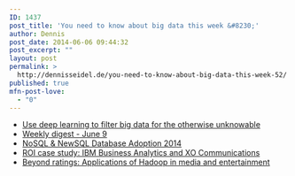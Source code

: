 ```yaml
---
ID: 1437
post_title: 'You need to know about big data this week &#8230;'
author: Dennis
post_date: 2014-06-06 09:44:32
post_excerpt: ""
layout: post
permalink: >
  http://dennisseidel.de/you-need-to-know-about-big-data-this-week-52/
published: true
mfn-post-love:
  - "0"
---
```

<ul class="scrd_digest">
<li><a href="http://feedproxy.google.com/~r/ibm-big-data-hub/~3/NS1NLpBVFbU/use-deep-learning-filter-big-data-otherwise-unknowable" rel="external">Use deep learning to filter big data for the otherwise unknowable</a>
</li>
<li><a href="http://www.datasciencecentral.com/xn/detail/6448529:BlogPost:175209" rel="external">Weekly digest - June 9</a>
</li>
<li><a href="http://www.datasciencecentral.com/xn/detail/6448529:BlogPost:174970" rel="external">NoSQL &amp; NewSQL Database Adoption 2014</a>
</li>
<li><a href="http://feedproxy.google.com/~r/ibm-big-data-hub/~3/1onaq-aYMzQ/roi-case-study-ibm-business-analytics-and-xo-communications" rel="external">ROI case study: IBM Business Analytics and XO Communications</a>
</li>
<li><a href="http://feedproxy.google.com/~r/ibm-big-data-hub/~3/44fNMbX6MYA/beyond-ratings-applications-hadoop-media-and-entertainment" rel="external">Beyond ratings: Applications of Hadoop in media and entertainment</a>
</li>
</ul>